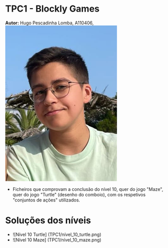 # TPC1 - Blockly Games
**Autor:** Hugo Pescadinha Lomba, A110406, ![Minha foto](Imagens/minha_foto.jpg) 
- Ficheiros que comprovam a conclusão do nível 10, quer do jogo "Maze", quer do jogo "Turtle" (desenho do comboio), com os respetivos "conjuntos de ações" utilizados.

# Soluções dos níveis
- ![Nível 10 Turtle] (TPC1/nível_10_turtle.png)
- ![Nível 10 Maze] (TPC1/nível_10_maze.png)
